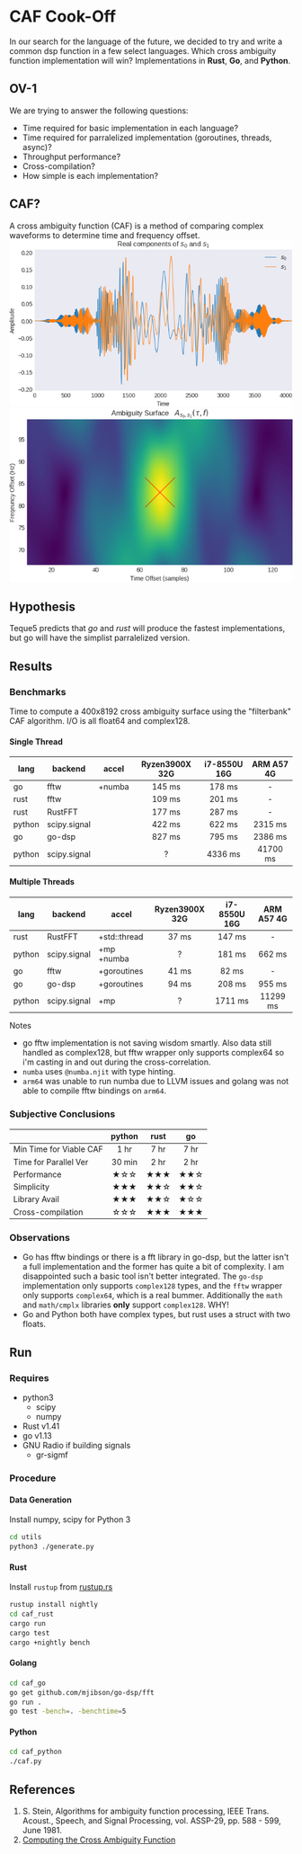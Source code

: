 # CAF Cook-Off
In our search for the language of the future, we decided to try and write a common dsp function in a few select languages. Which cross ambiguity function implementation will win? Implementations in **Rust**, **Go**, and **Python**.

## OV-1
We are trying to answer the following questions:
* Time required for basic implementation in each language?
* Time required for parralelized implementation (goroutines, threads, async)?
* Throughput performance?
* Cross-compilation?
* How simple is each implementation?

## CAF?
A cross ambiguity function (CAF) is a method of comparing complex waveforms to determine time and frequency offset.
![Signals Under Test](/docs/s0s1-time.png)
![CAF Surface](/docs/s0s1-caf.png)

## Hypothesis
Teque5 predicts that *go* and *rust* will produce the fastest implementations, but go will have the simplist parralelized version.

## Results
### Benchmarks
Time to compute a 400x8192 cross ambiguity surface using the "filterbank" CAF algorithm. I/O is all float64 and complex128.
#### Single Thread
| lang   | backend      | accel        | Ryzen3900X 32G | i7-8550U 16G | ARM A57 4G |
|--------|--------------|:------------:|:--------------:|:------------:|:----------:|
| go     | fftw         | +numba       |     145 ms     |    178 ms    |      -     |
| rust   | fftw         |              |     109 ms     |    201 ms    |      -     |
| rust   | RustFFT      |              |     177 ms     |    287 ms    |      -     |
| python | scipy.signal |              |     422 ms     |    622 ms    |   2315 ms  |
| go     | go-dsp       |              |     827 ms     |    795 ms    |   2386 ms  |
| python | scipy.signal |              |        ?       |    4336 ms   |  41700 ms  |

#### Multiple Threads
| lang   | backend      | accel        | Ryzen3900X 32G | i7-8550U 16G | ARM A57 4G |
|--------|--------------|--------------|:--------------:|:------------:|:----------:|
| rust   | RustFFT      | +std::thread |      37 ms     |    147 ms    |      -     |
| python | scipy.signal | +mp +numba   |        ?       |    181 ms    |   662 ms   |
| go     | fftw         | +goroutines  |      41 ms     |     82 ms    |      -     |
| go     | go-dsp       | +goroutines  |      94 ms     |    208 ms    |   955 ms   |
| python | scipy.signal | +mp          |        ?       |    1711 ms   |  11299 ms  |

Notes
* go fftw implementation is not saving wisdom smartly. Also data still handled as complex128, but fftw wrapper only supports complex64 so i'm casting in and out during the cross-correlation.
* `numba` uses `@numba.njit` with type hinting.
* `arm64` was unable to run numba due to LLVM issues and golang was not able to compile fftw bindings on `arm64`.

### Subjective Conclusions
|                         | python | rust |  go  |
|-------------------------|:------:|:----:|:----:|
| Min Time for Viable CAF |  1 hr  | 7 hr | 7 hr |
| Time for Parallel Ver   | 30 min | 2 hr | 2 hr |
| Performance             |  ★☆☆ | ★★★ | ★★☆ |
| Simplicity              |  ★★★ | ★★☆ | ★★☆ |
| Library Avail           |  ★★★ | ★★☆ | ★☆☆ |
| Cross-compilation       |  ☆☆☆ | ★★★ | ★★★ |

### Observations
* Go has fftw bindings or there is a fft library in go-dsp, but the latter isn't a full implementation and the former has quite a bit of complexity. I am disappointed such a basic tool isn't better integrated. The `go-dsp` implementation only supports `complex128` types, and the `fftw` wrapper only supports `complex64`, which is a real bummer. Additionally the `math` and `math/cmplx` libraries **only** support `complex128`. WHY!
* Go and Python both have complex types, but rust uses a struct with two floats.

## Run
### Requires
* python3
    * scipy
    * numpy
* Rust v1.41
* go v1.13
* GNU Radio if building signals
    * gr-sigmf

### Procedure
#### Data Generation
Install numpy, scipy for Python 3
```bash
cd utils
python3 ./generate.py
```
#### Rust
Install `rustup` from [rustup.rs](https://rustup.rs/)
```bash
rustup install nightly
cd caf_rust
cargo run
cargo test
cargo +nightly bench
```
#### Golang
```bash
cd caf_go
go get github.com/mjibson/go-dsp/fft
go run .
go test -bench=. -benchtime=5
```
#### Python
```bash
cd caf_python
./caf.py
```

## References
1) S. Stein, Algorithms for ambiguity function processing,  IEEE Trans. Acoust., Speech, and Signal Processing, vol. ASSP-29, pp. 588 - 599, June 1981.
2) [Computing the Cross Ambiguity Function](http://ws.binghamton.edu/fowler/Fowler%20Personal%20Page/Publications_files/MS_Thesis_Chris_Yatrakis.pdf)
